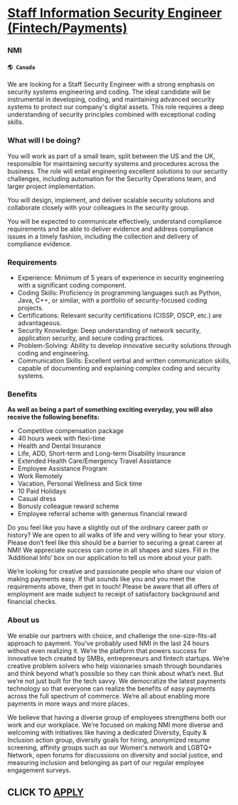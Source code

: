 # [Staff Information Security Engineer (Fintech/Payments)](https://www.remotewlb.com/apply/staff-information-security-engineer-fintech-payments)  
### NMI  
#### `🌎 Canada`  

We are looking for a Staff Security Engineer with a strong emphasis on security systems engineering and coding. The ideal candidate will be instrumental in developing, coding, and maintaining advanced security systems to protect our company's digital assets. This role requires a deep understanding of security principles combined with exceptional coding skills.

### What will I be doing?

You will work as part of a small team, split between the US and the UK, responsible for maintaining security systems and procedures across the business. The role will entail engineering excellent solutions to our security challenges, including automation for the Security Operations team, and larger project implementation.

You will design, implement, and deliver scalable security solutions and collaborate closely with your colleagues in the security group.

You will be expected to communicate effectively, understand compliance requirements and be able to deliver evidence and address compliance issues in a timely fashion, including the collection and delivery of compliance evidence.

### Requirements

  * Experience: Minimum of 5 years of experience in security engineering with a significant coding component.
  * Coding Skills: Proficiency in programming languages such as Python, Java, C++, or similar, with a portfolio of security-focused coding projects.
  * Certifications: Relevant security certifications (CISSP, OSCP, etc.) are advantageous.
  * Security Knowledge: Deep understanding of network security, application security, and secure coding practices.
  * Problem-Solving: Ability to develop innovative security solutions through coding and engineering.
  * Communication Skills: Excellent verbal and written communication skills, capable of documenting and explaining complex coding and security systems.

### Benefits

 **As well as being a part of something exciting everyday, you will also receive the following benefits:**

  * Competitive compensation package
  * 40 hours week with flexi-time
  * Health and Dental Insurance
  * Life, ADD, Short-term and Long-term Disability insurance
  * Extended Health Care/Emergency Travel Assistance
  * Employee Assistance Program
  * Work Remotely
  * Vacation, Personal Wellness and Sick time
  * 10 Paid Holidays
  * Casual dress
  * Bonusly colleague reward scheme
  * Employee referral scheme with generous financial reward  

Do you feel like you have a slightly out of the ordinary career path or history? We are open to all walks of life and very willing to hear your story. Please don’t feel like this should be a barrier to securing a great career at NMI! We appreciate success can come in all shapes and sizes. Fill in the ‘Additional Info’ box on our application to tell us more about your path.

We’re looking for creative and passionate people who share our vision of making payments easy. If that sounds like you and you meet the requirements above, then get in touch! Please be aware that all offers of employment are made subject to receipt of satisfactory background and financial checks.

### About us

We enable our partners with choice, and challenge the one-size-fits-all approach to payment. You’ve probably used NMI in the last 24 hours without even realizing it. We’re the platform that powers success for innovative tech created by SMBs, entrepreneurs and fintech startups. We’re creative problem solvers who help visionaries smash through boundaries and think beyond what’s possible so they can think about what’s next. But we’re not just built for the tech savvy. We democratize the latest payments technology so that everyone can realize the benefits of easy payments across the full spectrum of commerce. We’re all about enabling more payments in more ways and more places.

We believe that having a diverse group of employees strengthens both our work and our workplace. We’re focused on making NMI more diverse and welcoming with initiatives like having a dedicated Diversity, Equity & Inclusion action group, diversity goals for hiring, anonymized resume screening, affinity groups such as our Women's network and LGBTQ+ Network, open forums for discussions on diversity and social justice, and measuring inclusion and belonging as part of our regular employee engagement surveys.

  
## CLICK TO [APPLY](https://www.remotewlb.com/apply/staff-information-security-engineer-fintech-payments)

